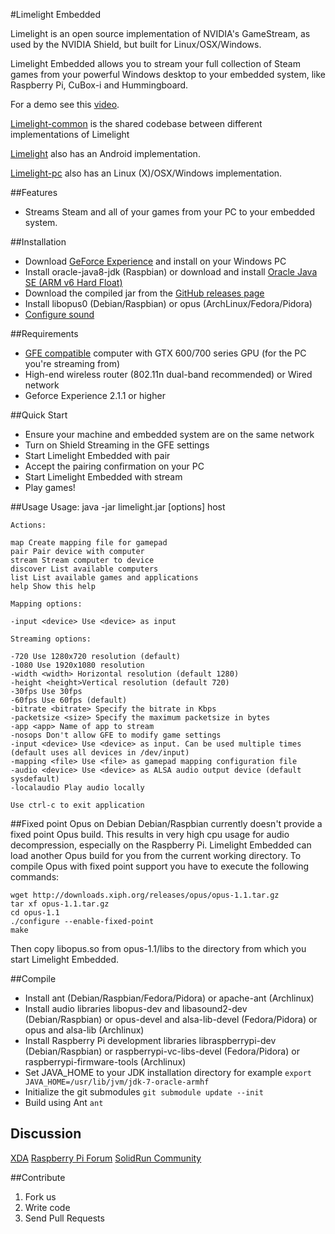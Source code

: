 #Limelight Embedded

Limelight is an open source implementation of NVIDIA's GameStream, as used by the NVIDIA Shield,
but built for Linux/OSX/Windows.

Limelight Embedded allows you to stream your full collection of Steam games from
your powerful Windows desktop to your embedded system, like Raspberry Pi, CuBox-i and Hummingboard.

For a demo see this [video](https://www.youtube.com/watch?v=XRW6O0bSHNw).

[Limelight-common](https://github.com/limelight-stream/limelight-common) is the shared codebase between
different implementations of Limelight

[Limelight](https://github.com/cgutman/limelight) also has an Android
implementation.

[Limelight-pc](https://github.com/limelight-stream/limelight-pc) also has an Linux (X)/OSX/Windows
implementation.

##Features

* Streams Steam and all of your games from your PC to your embedded system.

##Installation

* Download [GeForce Experience](http://www.geforce.com/geforce-experience) and install on your Windows PC
* Install oracle-java8-jdk (Raspbian) or download and install [Oracle Java SE (ARM v6 Hard Float)](http://www.oracle.com/technetwork/java/javase/downloads/jdk8-arm-downloads-2187472.html)
* Download the compiled jar from the [GitHub releases page](https://github.com/irtimmer/limelight-pi/releases)
* Install libopus0 (Debian/Raspbian) or opus (ArchLinux/Fedora/Pidora)
* [Configure sound](http://elinux.org/R-Pi_Troubleshooting#Sound)

##Requirements

* [GFE compatible](http://shield.nvidia.com/play-pc-games/) computer with GTX 600/700 series GPU (for the PC you're streaming from)
* High-end wireless router (802.11n dual-band recommended) or Wired network
* Geforce Experience 2.1.1 or higher

##Quick Start

* Ensure your machine and embedded system are on the same network
* Turn on Shield Streaming in the GFE settings
* Start Limelight Embedded with pair
* Accept the pairing confirmation on your PC
* Start Limelight Embedded with stream
* Play games!

##Usage
	Usage: java -jar limelight.jar [options] host

	Actions:

	map Create mapping file for gamepad
	pair Pair device with computer
	stream Stream computer to device
	discover List available computers
	list List available games and applications
	help Show this help

	Mapping options:

	-input <device> Use <device> as input

	Streaming options:

	-720 Use 1280x720 resolution (default)
	-1080 Use 1920x1080 resolution
	-width <width> Horizontal resolution (default 1280)
	-height <height>Vertical resolution (default 720)
	-30fps Use 30fps
	-60fps Use 60fps (default)
	-bitrate <bitrate> Specify the bitrate in Kbps
	-packetsize <size> Specify the maximum packetsize in bytes
	-app <app> Name of app to stream
	-nosops Don't allow GFE to modify game settings
	-input <device> Use <device> as input. Can be used multiple times
	(default uses all devices in /dev/input)
	-mapping <file> Use <file> as gamepad mapping configuration file
	-audio <device> Use <device> as ALSA audio output device (default sysdefault)
	-localaudio Play audio locally

	Use ctrl-c to exit application

##Fixed point Opus on Debian
Debian/Raspbian currently doesn't provide a fixed point Opus build.
This results in very high cpu usage for audio decompression, especially on the Raspberry Pi.
Limelight Embedded can load another Opus build for you from the current working directory.
To compile Opus with fixed point support you have to execute the following commands:

	wget http://downloads.xiph.org/releases/opus/opus-1.1.tar.gz
	tar xf opus-1.1.tar.gz
	cd opus-1.1
	./configure --enable-fixed-point
	make

Then copy libopus.so from opus-1.1/libs to the directory from which you start Limelight Embedded.

##Compile

* Install ant (Debian/Raspbian/Fedora/Pidora) or apache-ant (Archlinux)
* Install audio libraries libopus-dev and libasound2-dev (Debian/Raspbian) or opus-devel and alsa-lib-devel (Fedora/Pidora) or opus and alsa-lib (Archlinux)
* Install Raspberry Pi development libraries libraspberrypi-dev (Debian/Raspbian) or raspberrypi-vc-libs-devel (Fedora/Pidora) or raspberrypi-firmware-tools (Archlinux)
* Set JAVA_HOME to your JDK installation directory for example ``export JAVA_HOME=/usr/lib/jvm/jdk-7-oracle-armhf``
* Initialize the git submodules ``git submodule update --init``
* Build using Ant ``ant``

## Discussion

[XDA](http://forum.xda-developers.com/showthread.php?t=2505510)
[Raspberry Pi Forum](http://www.raspberrypi.org/forums/viewtopic.php?f=78&t=65878)
[SolidRun Community](http://www.solid-run.com/community/viewtopic.php?f=13&t=1489&p=11173)

##Contribute

1. Fork us
2. Write code
3. Send Pull Requests
